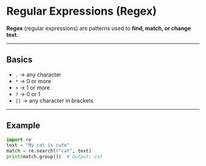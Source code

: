 # Regular Expressions (Regex)

**Regex** (regular expressions) are patterns used to **find, match, or change text**.

---

## Basics
- `.` → any character  
- `*` → 0 or more  
- `+` → 1 or more  
- `?` → 0 or 1  
- `[]` → any character in brackets  

---

## Example

```python
import re
text = "My cat is cute"
match = re.search(r"cat", text)
print(match.group())  # Output: cat
